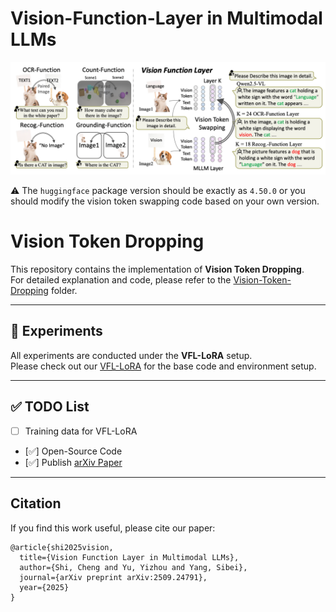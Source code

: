 # Vision-Function-Layer in Multimodal LLMs
![tea](./imgs/vfl.png)


:warning: The `huggingface` package version should be exactly as `4.50.0` or you should modify the vision token swapping code based on your own version.

# Vision Token Dropping

This repository contains the implementation of **Vision Token Dropping**.  
For detailed explanation and code, please refer to the [Vision-Token-Dropping](./Vision-Token-Dropping) folder.

---

## 🚀 Experiments
All experiments are conducted under the **VFL-LoRA** setup.  
Please check out our [VFL-LoRA](./VFL-LoRA/) for the base code and environment setup.

---

## ✅ TODO List
- [ ] Training data for VFL-LoRA  
- [✅] Open-Source Code
- [✅] Publish [arXiv Paper](https://www.arxiv.org/abs/2509.24791)  


---

## Citation

If you find this work useful, please cite our paper:
```
@article{shi2025vision,
  title={Vision Function Layer in Multimodal LLMs},
  author={Shi, Cheng and Yu, Yizhou and Yang, Sibei},
  journal={arXiv preprint arXiv:2509.24791},
  year={2025}
}
```

